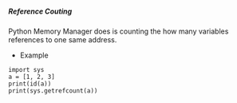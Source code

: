 ##### Reference Couting

Python Memory Manager does is counting the how many variables references to one same address.

- Example
```
import sys
a = [1, 2, 3]
print(id(a))
print(sys.getrefcount(a))
```